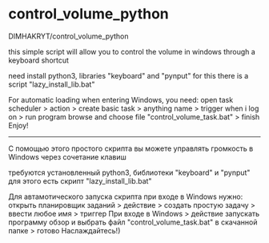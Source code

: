 # control_volume_python
DIMHAKRYT/control_volume_python

this simple script will allow you to control the volume in windows through a keyboard shortcut

need install python3, libraries "keyboard" and "pynput" for this there is a script "lazy_install_lib.bat"

For automatic loading when entering Windows, you need:
open task scheduler > action > create basic task > anything name > trigger when i log on > run program
browse and choose file "control_volume_task.bat" > finish
Enjoy!
________________________________________________________
С помощью этого простого скрипта вы можете управлять громкость в Windows через сочетание клавиш

требуются установленный python3, библиотеки "keyboard" и "pynput" для этого есть скрипт "lazy_install_lib.bat"

Для автамотического запуска скрипта при входе в Windows нужно:
открыть планировщик заданий > действие > создать простую задачу > ввести любое имя > триггер При входе в Windows > действие запускать программу
обзор и выбрать файл "control_volume_task.bat" в скачанной папке > готово
Наслаждайтесь!)
